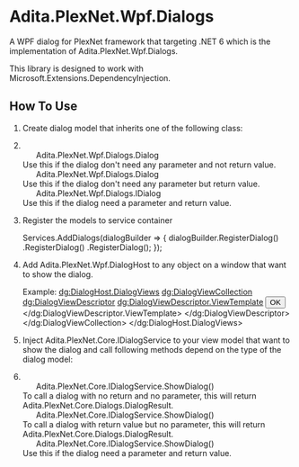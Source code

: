 # Adita.PlexNet.Wpf.Dialogs

A WPF dialog for PlexNet framework that targeting .NET 6 which is the implementation of <c>Adita.PlexNet.Wpf.Dialogs<c/>.

This library is designed to work with <c>Microsoft.Extensions.DependencyInjection<c/>.

## How To Use

1. Create dialog model that inherits one of the following class:

	<li>
		<ul><c>Adita.PlexNet.Wpf.Dialogs.Dialog</c></ul>
			Use this if the dialog don't need any parameter and not return value.
		<ul><c>Adita.PlexNet.Wpf.Dialogs.Dialog<TReturn></c></ul>
			Use this if the dialog don't need any parameter but return value.
		<ul><c>Adita.PlexNet.Wpf.Dialogs.IDialog<TReturn, TParam></c></ul>
			Use this if the dialog need a parameter and return value.
	</li>

2. Register the models to service container

    Services.AddDialogs(dialogBuilder =>
            {
                dialogBuilder.RegisterDialog<DialogSample>()
                .RegisterDialog<DialogWithReturnSample>()
                .RegisterDialog<DialogWithReturnAndParamSample>();
            });
    

3. Add <c>Adita.PlexNet.Wpf.DialogHost</c> to any object on a window that want to show the dialog.

    Example:
	 <dg:DialogHost.DialogViews>
        <dg:DialogViewCollection>
            <dg:DialogViewDescriptor>
                <dg:DialogViewDescriptor.ViewTemplate>
                    <DataTemplate DataType="{x:Type viewModels:DialogSample}">
                        <Border Padding="10">
                            <StackPanel>
                                <TextBlock HorizontalAlignment="Center"
                                       VerticalAlignment="Center"
                                       Text="{Binding Data}"/>
                                <Button Padding="20,5,20,0" Margin="0,10,0,0" HorizontalAlignment="Right"
                                    Command="{Binding OkCommand}">OK</Button>
                            </StackPanel>
                        </Border>
                    </DataTemplate>
                </dg:DialogViewDescriptor.ViewTemplate>
            </dg:DialogViewDescriptor>
        </dg:DialogViewCollection>
    </dg:DialogHost.DialogViews>

4. Inject <c>Adita.PlexNet.Core.IDialogService<c> to your view model that want to show the dialog
    and call following methods depend on the type of the dialog model:

    <li>
		<ul><c>Adita.PlexNet.Core.IDialogService.ShowDialog<TDialog>()</c></ul>
			To call a dialog with no return and no parameter, this will return <c>Adita.PlexNet.Core.Dialogs.DialogResult</c>.
		<ul><c>Adita.PlexNet.Core.IDialogService.ShowDialog<TDialog, TReturn>()</c></ul>
			To call a dialog with return value but no parameter, this will return <c>Adita.PlexNet.Core.Dialogs.DialogResult<TReturn, TParam></c>.
		<ul><c>Adita.PlexNet.Core.IDialogService.ShowDialog<TDialog, TReturn, TParam>()</c></ul>
			Use this if the dialog need a parameter and return value.
	</li>